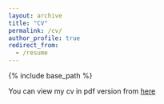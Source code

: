 ```yaml
---
layout: archive
title: "CV"
permalink: /cv/
author_profile: true
redirect_from:
  - /resume
---
```


{% include base_path %}

You can view my cv in pdf version from [here]("../files/cv.pdf")
